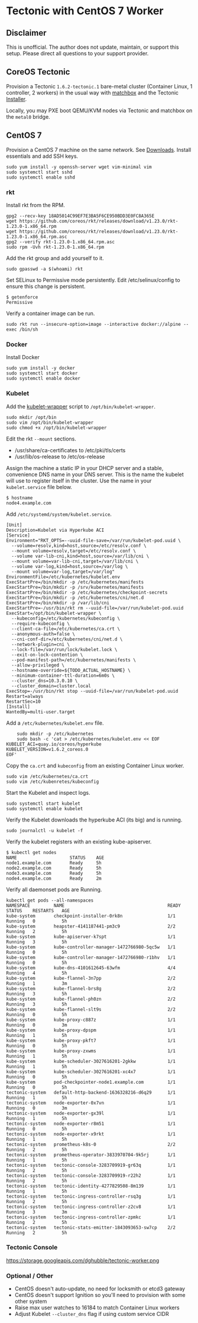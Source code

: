 # Tectonic with CentOS 7 Worker 

## Disclaimer

This is unofficial. The author does not update, maintain, or support this setup. Please direct all questions to your support provider.

## CoreOS Tectonic

Provision a Tectonic `1.6.2-tectonic.1` bare-metal cluster (Container Linux, 1 controller, 2 workers) in the usual way with [matchbox](https://github.com/coreos/matchbox) and the Tectonic [Installer](https://coreos.com/tectonic/docs/latest/install/bare-metal/index.html).

Locally, you may PXE boot QEMU/KVM nodes via Tectonic and matchbox on the `metal0` bridge.

## CentOS 7

Provision a CentOS 7 machine on the same network. See [Downloads](https://www.centos.org/download/). Install essentials and add SSH keys.

```
sudo yum install -y openssh-server wget vim-minimal vim
sudo systemctl start sshd
sudo systemctl enable sshd
```

### rkt

Install rkt from the RPM.

```
gpg2 --recv-key 18AD5014C99EF7E3BA5F6CE950BDD3E0FC8A365E
wget https://github.com/coreos/rkt/releases/download/v1.23.0/rkt-1.23.0-1.x86_64.rpm
wget https://github.com/coreos/rkt/releases/download/v1.23.0/rkt-1.23.0-1.x86_64.rpm.asc
gpg2 --verify rkt-1.23.0-1.x86_64.rpm.asc
sudo rpm -Uvh rkt-1.23.0-1.x86_64.rpm
```

Add the rkt group and add yourself to it.

```
sudo gpasswd -a $(whoami) rkt
```

Set SELinux to Permissive mode persistently. Edit /etc/selinux/config to ensure this change is persistent.

```
$ getenforce
Permissive
```

Verify a container image can be run.

```
sudo rkt run --insecure-option=image --interactive docker://alpine --exec /bin/sh
```

### Docker

Install Docker

    sudo yum install -y docker
    sudo systemctl start docker
    sudo systemctl enable docker

### Kubelet

Add the [kubelet-wrapper](https://github.com/coreos/coreos-overlay/blob/master/app-admin/kubelet-wrapper/files/kubelet-wrapper) script to `/opt/bin/kubelet-wrapper`.

    sudo mkdir /opt/bin
    sudo vim /opt/bin/kubelet-wrapper
    sudo chmod +x /opt/bin/kubelet-wrapper

Edit the rkt `--mount` sections.

* /usr/share/ca-certificates to /etc/pki/tls/certs
* /usr/lib/os-release to /etc/os-release

Assign the machine a static IP in your DHCP server and a stable, convenience DNS name in your DNS server. This is the name the kubelet will use to register itself in the cluster. Use the name in your `kubelet.service` file below.

    $ hostname
    node4.example.com

Add `/etc/systemd/system/kubelet.service`.

```
[Unit]
Description=Kubelet via Hyperkube ACI
[Service]
Environment="RKT_OPTS=--uuid-file-save=/var/run/kubelet-pod.uuid \
  --volume=resolv,kind=host,source=/etc/resolv.conf \
  --mount volume=resolv,target=/etc/resolv.conf \
  --volume var-lib-cni,kind=host,source=/var/lib/cni \
  --mount volume=var-lib-cni,target=/var/lib/cni \
  --volume var-log,kind=host,source=/var/log \
  --mount volume=var-log,target=/var/log"
EnvironmentFile=/etc/kubernetes/kubelet.env
ExecStartPre=/bin/mkdir -p /etc/kubernetes/manifests
ExecStartPre=/bin/mkdir -p /srv/kubernetes/manifests
ExecStartPre=/bin/mkdir -p /etc/kubernetes/checkpoint-secrets
ExecStartPre=/bin/mkdir -p /etc/kubernetes/cni/net.d
ExecStartPre=/bin/mkdir -p /var/lib/cni
ExecStartPre=-/usr/bin/rkt rm --uuid-file=/var/run/kubelet-pod.uuid
ExecStart=/opt/bin/kubelet-wrapper \
  --kubeconfig=/etc/kubernetes/kubeconfig \
  --require-kubeconfig \
  --client-ca-file=/etc/kubernetes/ca.crt \
  --anonymous-auth=false \
  --cni-conf-dir=/etc/kubernetes/cni/net.d \
  --network-plugin=cni \
  --lock-file=/var/run/lock/kubelet.lock \
  --exit-on-lock-contention \
  --pod-manifest-path=/etc/kubernetes/manifests \
  --allow-privileged \
  --hostname-override=${TODO_ACTUAL_HOSTNAME} \
  --minimum-container-ttl-duration=6m0s \
  --cluster_dns=10.3.0.10 \
  --cluster_domain=cluster.local
ExecStop=-/usr/bin/rkt stop --uuid-file=/var/run/kubelet-pod.uuid
Restart=always
RestartSec=10
[Install]
WantedBy=multi-user.target
```

Add a `/etc/kubernetes/kubelet.env` file.

```
    sudo mkdir -p /etc/kubernetes
    sudo bash -c 'cat > /etc/kubernetes/kubelet.env << EOF
KUBELET_ACI=quay.io/coreos/hyperkube
KUBELET_VERSION=v1.6.2_coreos.0
EOF'
```

Copy the `ca.crt` and `kubeconfig` from an existing Container Linux worker.

    sudo vim /etc/kubernetes/ca.crt
    sudo vim /etc/kubenretes/kubeconfig

Start the Kubelet and inspect logs.

    sudo systemctl start kubelet
    sudo systemctl enable kubelet

Verify the Kubelet downloads the hyperkube ACI (its big) and is running.

    sudo journalctl -u kubelet -f

Verify the kubelet registers with an existing kube-apiserver.

    $ kubectl get nodes
    NAME                    STATUS    AGE
    node1.example.com       Ready     5h
    node2.example.com       Ready     5h
    node3.example.com       Ready     5h
    node4.example.com       Ready     2m

Verify all daemonset pods are Running.

```
kubectl get pods --all-namespaces
NAMESPACE         NAME                                       READY     STATUS    RESTARTS   AGE
kube-system       checkpoint-installer-0rk8n                 1/1       Running   0          5h
kube-system       heapster-4141187441-pm3c9                  2/2       Running   2          5h
kube-system       kube-apiserver-k7spt                       1/1       Running   3          5h
kube-system       kube-controller-manager-1472766980-5qc5w   1/1       Running   0          5h
kube-system       kube-controller-manager-1472766980-r1bhv   1/1       Running   0          5h
kube-system       kube-dns-4101612645-63wfm                  4/4       Running   4          5h
kube-system       kube-flannel-3n7pp                         2/2       Running   1          3m
kube-system       kube-flannel-brs8g                         2/2       Running   3          5h
kube-system       kube-flannel-ph0zn                         2/2       Running   3          5h
kube-system       kube-flannel-slt9s                         2/2       Running   0          5h
kube-system       kube-proxy-c887z                           1/1       Running   0          3m
kube-system       kube-proxy-dpspm                           1/1       Running   1          5h
kube-system       kube-proxy-pkft7                           1/1       Running   0          5h
kube-system       kube-proxy-zxwms                           1/1       Running   1          5h
kube-system       kube-scheduler-3027616201-2gkkw            1/1       Running   1          5h
kube-system       kube-scheduler-3027616201-xc4x7            1/1       Running   0          5h
kube-system       pod-checkpointer-node1.example.com         1/1       Running   0          5h
tectonic-system   default-http-backend-1636328216-d6q29      1/1       Running   1          5h
tectonic-system   node-exporter-0x7vn                        1/1       Running   0          3m
tectonic-system   node-exporter-gx39l                        1/1       Running   1          5h
tectonic-system   node-exporter-r8m51                        1/1       Running   0          5h
tectonic-system   node-exporter-x9rkt                        1/1       Running   1          5h
tectonic-system   prometheus-k8s-0                           2/2       Running   2          5h
tectonic-system   prometheus-operator-3833970704-9k5rj       1/1       Running   1          5h
tectonic-system   tectonic-console-3283709919-gr63q          1/1       Running   2          5h
tectonic-system   tectonic-console-3283709919-r22h2          1/1       Running   2          5h
tectonic-system   tectonic-identity-4277829508-8m139         1/1       Running   1          5h
tectonic-system   tectonic-ingress-controller-rsq3g          1/1       Running   2          5h
tectonic-system   tectonic-ingress-controller-z2cv8          1/1       Running   3          3m
tectonic-system   tectonic-ingress-controller-zpmkc          1/1       Running   2          5h
tectonic-system   tectonic-stats-emitter-1843093653-sw7cp    2/2       Running   2          5h
```

### Tectonic Console

https://storage.googleapis.com/dghubble/tectonic-worker.png

### Optional / Other

* CentOS doesn't auto-update, no need for locksmith or etcd3 gateway
* CentOS doesn't support Ignition so you'll need to provision with some other system
* Raise max user watches to 16184 to match Container Linux workers
* Adjust Kubelet `--cluster_dns` flag if using custom service CIDR


